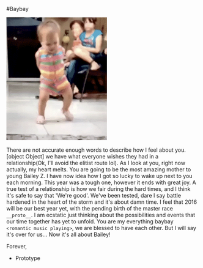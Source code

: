 #Baybay

[![Dancing Baby](giphy.gif)](/giphy.gif)

There are not accurate enough words to describe how I feel about you. [object Object] we have what everyone wishes they had in a relationship(Ok, I'll avoid the elitist route lol). As I look at you, right now actually, my heart melts. You are going to be the most amazing mother to young Bailey Z. I have now idea how I got so lucky to wake up next to you each morning. This year was a tough one, however it ends with great joy. A true test of a relationship is how we fair during the hard times, and I think it's safe to say that 'We're good'. We've been tested, dare I say battle hardened in the heart of the storm and it's about damn time. I feel that 2016 will be our best year yet, with the pending birth of the master race ```__proto__```. I am ecstatic just thinking about the possibilities and events that our time together has yet to unfold. You are my everything baybay ```<romantic music playing>```, we are blessed to have each other. But I will say it's over for us... Now it's all about Bailey!  

Forever,  
- Prototype